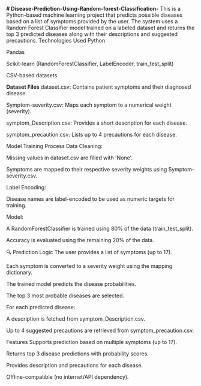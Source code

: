**# Disease-Prediction-Using-Random-forest-Classification-**
This is a Python-based machine learning project that predicts possible diseases based on a list of symptoms provided by the user. The system uses a Random Forest Classifier model trained on a labeled dataset and returns the top 3 predicted diseases along with their descriptions and suggested precautions.
Technologies Used
Python

Pandas

Scikit-learn (RandomForestClassifier, LabelEncoder, train_test_split)

CSV-based datasets

**Dataset Files**
dataset.csv: Contains patient symptoms and their diagnosed disease.

Symptom-severity.csv: Maps each symptom to a numerical weight (severity).

symptom_Description.csv: Provides a short description for each disease.

symptom_precaution.csv: Lists up to 4 precautions for each disease.

Model Training Process
Data Cleaning:

Missing values in dataset.csv are filled with 'None'.

Symptoms are mapped to their respective severity weights using Symptom-severity.csv.

Label Encoding:

Disease names are label-encoded to be used as numeric targets for training.

Model:

A RandomForestClassifier is trained using 80% of the data (train_test_split).

Accuracy is evaluated using the remaining 20% of the data.

🔍 Prediction Logic
The user provides a list of symptoms (up to 17).

Each symptom is converted to a severity weight using the mapping dictionary.

The trained model predicts the disease probabilities.

The top 3 most probable diseases are selected.

For each predicted disease:

A description is fetched from symptom_Description.csv.

Up to 4 suggested precautions are retrieved from symptom_precaution.csv.

Features
Supports prediction based on multiple symptoms (up to 17).

Returns top 3 disease predictions with probability scores.

Provides description and precautions for each disease.

Offline-compatible (no internet/API dependency).

